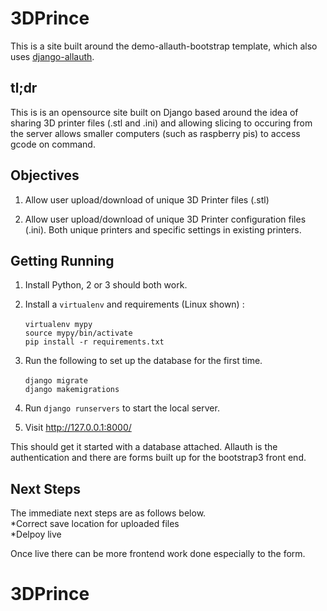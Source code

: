 # 3DPrince

This is a site built around the demo-allauth-bootstrap template, which also uses [django-allauth](https://github.com/pennersr/django-allauth).

## tl;dr

This is is an opensource site built on Django based around the idea of sharing 3D printer files (.stl and .ini) and allowing slicing to occuring from the server allows smaller computers (such as raspberry pis) to access gcode on command. 

## Objectives

1. Allow user upload/download of unique 3D Printer files (.stl)

2. Allow user upload/download of unique 3D Printer configuration files (.ini). Both unique printers and specific settings in existing printers.


## Getting Running

1. Install Python, 2 or 3 should both work.
2. Install a ``virtualenv`` and requirements (Linux shown) : <br> <br>``virtualenv mypy`` <br>
``source mypy/bin/activate`` <br>
``pip install -r requirements.txt``

3. Run the following to set up the database for the first time.	<br><br> ``django migrate``<br>
``django makemigrations``

4. Run ``django runservers`` to start the local server.

5. Visit http://127.0.0.1:8000/


This should get it started with a database attached. Allauth is the authentication and there are forms built up for the bootstrap3 front end.


## Next Steps

The immediate next steps are as follows below. <br> *Correct save location for uploaded files<br>
	*Delpoy live

Once live there can be more frontend work done especially to the form.


# 3DPrince
